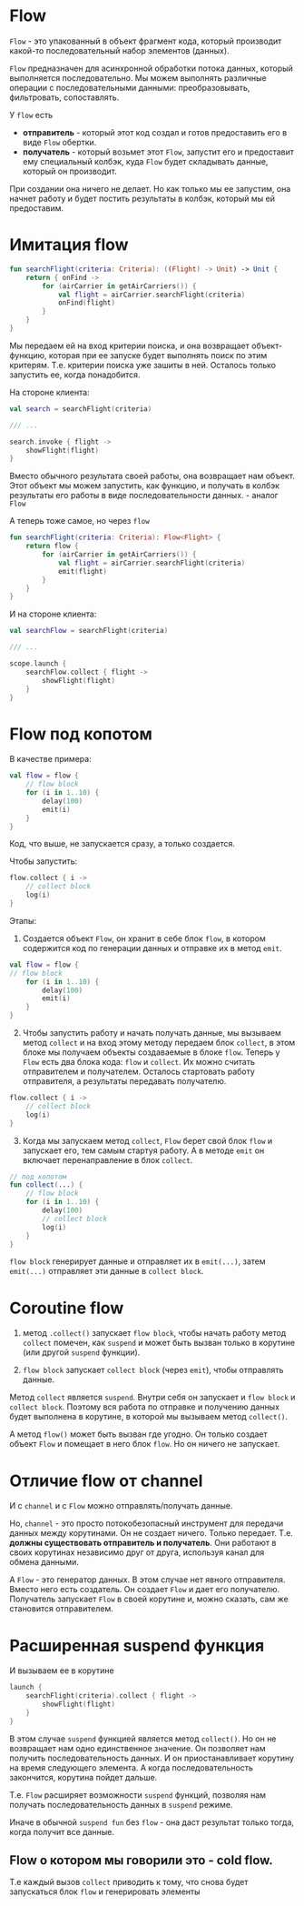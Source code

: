 # Flow

`Flow` - это упакованный в объект фрагмент кода, который производит какой-то последовательный набор
элементов (данных).

`Flow` предназначен для асинхронной обработки потока данных, который выполняется последовательно. Мы
можем выполнять различные операции с последовательными данными: преобразовывать, фильтровать,
сопоставлять.

У `flow` есть

* **отправитель** - который этот код создал и готов предоставить его в виде `Flow` обертки.
* **получатель** - который возьмет этот `Flow`, запустит его и предоставит ему специальный колбэк,
  куда `Flow` будет складывать данные, который он производит.

При создании она ничего не делает. Но как только мы ее запустим, она начнет работу и будет постить
результаты в колбэк, который мы ей предоставим.

# Имитация flow

```kotlin
fun searchFlight(criteria: Criteria): ((Flight) -> Unit) -> Unit {
    return { onFind ->
        for (airCarrier in getAirCarriers()) {
            val flight = airCarrier.searchFlight(criteria)
            onFind(flight)
        }
    }
}
```

Мы передаем ей на вход критерии поиска, и она возвращает объект-функцию, которая при ее запуске
будет выполнять поиск по этим критерям. Т.е. критерии поиска уже зашиты в ней. Осталось только
запустить ее, когда понадобится.

На стороне клиента:

```kotlin
val search = searchFlight(criteria)

/// ...

search.invoke { flight ->
    showFlight(flight)
}
```

Вместо обычного результата своей работы, она возвращает нам объект. Этот объект мы можем запустить,
как функцию, и получать в колбэк результаты его работы в виде последовательности данных. -
аналог `Flow`

А теперь тоже самое, но через `flow`

```kotlin
fun searchFlight(criteria: Criteria): Flow<Flight> {
    return flow {
        for (airCarrier in getAirCarriers()) {
            val flight = airCarrier.searchFlight(criteria)
            emit(flight)
        }
    }
}
```

И на стороне клиента:

```kotlin
val searchFlow = searchFlight(criteria)

/// ...

scope.launch {
    searchFlow.collect { flight ->
        showFlight(flight)
    }
}
```

# Flow под копотом

В качестве примера:

```kotlin
val flow = flow {
    // flow block
    for (i in 1..10) {
        delay(100)
        emit(i)
    }
}
```

Код, что выше, не запускается сразу, а только создается.

Чтобы запустить:

```kotlin
flow.collect { i ->
    // collect block
    log(i)
}
```

Этапы:

1. Создается объект `Flow`, он хранит в себе блок `flow`, в котором содержится код по генерации
   данных и отправке их в метод `emit`.

```kotlin
val flow = flow {
// flow block
    for (i in 1..10) {
        delay(100)
        emit(i)
    }
}
```

2. Чтобы запустить работу и начать получать данные, мы вызываем метод `collect` и на вход
   этому методу передаем блок `collect`, в этом блоке мы получаем объекты создаваемые в блоке
   `flow`. Теперь у `Flow` есть два блока кода: `flow` и `collect`. Их можно считать отправителем и
   получателем. Осталось стартовать работу отправителя, а результаты передавать получателю.

```kotlin
flow.collect { i ->
    // collect block
    log(i)
}
```

3. Когда мы запускаем метод `collect`, `Flow` берет свой блок `flow` и запускает его, тем самым
   стартуя работу. А в методе `emit` он включает перенаправление в блок `collect`.

```kotlin
// под копотом
fun collect(...) {
    // flow block
    for (i in 1..10) {
        delay(100)
        // collect block
        log(i)
    }
}
```

`flow block` генерирует данные и отправляет их в `emit(...)`, затем `emit(...)` отправляет эти
данные в `collect block`.

# Coroutine flow

1. метод `.collect()` запускает `flow block`, чтобы начать работу
   метод `collect` помечен, как `suspend` и может быть вызван только в корутине (или
   другой `suspend` функции).

2. `flow block` запускает `collect block` (через `emit`), чтобы отправлять данные.

Метод `collect` является `suspend`. Внутри себя он запускает и `flow block` и `collect block`.
Поэтому вся работа по отправке и получению данных будет выполнена в корутине, в которой мы вызываем
метод `collect()`.

А метод `flow()` может быть вызван где угодно. Он только создает объект `Flow` и помещает в него
блок `flow`. Но он ничего не запускает.

# Отличие flow от channel

И с `channel` и с `Flow` можно отправлять/получать данные.

Но, `channel` - это просто потокобезопасный инструмент для передачи данных между корутинами. Он не
создает ничего. Только передает. Т.е. **должны существовать отправитель и получатель**. Они работают
в своих корутинах независимо друг от друга, используя канал для обмена данными.

А `Flow` - это генератор данных. В этом случае нет явного отправителя. Вместо него есть создатель.
Он создает `Flow` и дает его получателю. Получатель запускает `Flow` в своей корутине и, можно
сказать, сам же становится отправителем.

# Расширенная suspend функция

И вызываем ее в корутине

```kotlin
launch {
    searchFlight(criteria).collect { flight ->
        showFlight(flight)
    }
}
```

В этом случае `suspend` функцией является метод `collect()`. Но он не возвращает нам одно
единственное значение. Он позволяет нам получить последовательность данных. И он приостанавливает
корутину на время следующего элемента. А когда последовательность закончится, корутина пойдет
дальше.

Т.е. `Flow` расширяет возможности `suspend` функций, позволяя нам получать последовательность данных
в `suspend` режиме.

Иначе в обычной `suspend fun` без `flow` - она даст результат только тогда, когда получит все
данные.

## Flow о котором мы говорили это - cold flow.

Т.е каждый вызов `collect` приводить к тому, что снова будет запускаться блок `flow` и
генерировать элементы